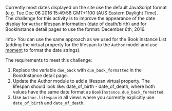 Currently most dates displayed on the site use the default JavaScript format (e.g. Tue Dec 06 2016 15:49:58 GMT+1100 (AUS Eastern Daylight Time). The challenge for this activity is to improve the appearance of the date display for `Author` lifespan information (date of death/birth) and for BookInstance detail pages to use the format: December 6th, 2016.

info> You can use the same approach as we used for the Book Instance List (adding the virtual property for the lifespan to the `Author` model and use [moment](https://www.npmjs.com/package/moment) to format the date strings).

The requirements to meet this challenge:

1. Replace the variable `due_back` with `due_back_formatted` in the BookInstance detail page.
2. Update the Author module to add a lifespan virtual property. The lifespan should look like: date_of_birth - date_of_death, where both values have the same date format as `BookInstance.due_back_formatted`.
3. Use `Author.lifespan` in all views where you currently explicitly use `date_of_birth` and `date_of_death`.
